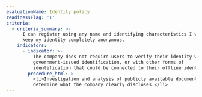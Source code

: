 ```yaml
---
evaluationName: Identity policy
readinessFlag: '1'
criteria:
  - criteria_summary: >-
      I can register using any name and identifying characteristics I wish, or
      keep my identity completely anonymous.
    indicators:
      - indicator: >-
          The company does not require users to verify their identity with their
          government-issued identification, or with other forms of
          identification that could be connected to their offline identity.
        procedure_html: >-
          <li>Investigation and analysis of publicly available documentation to
          determine what the company clearly discloses.</li>
---
```


